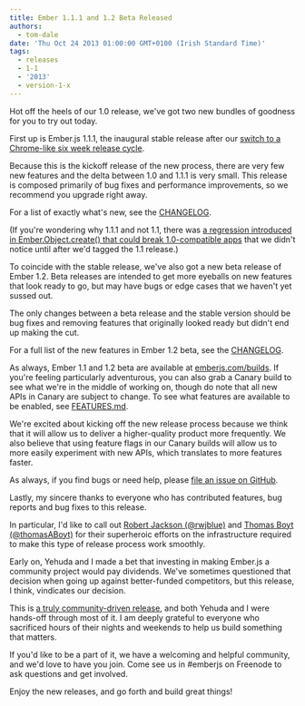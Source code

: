 ```yaml
---
title: Ember 1.1.1 and 1.2 Beta Released
authors:
  - tom-dale
date: 'Thu Oct 24 2013 01:00:00 GMT+0100 (Irish Standard Time)'
tags:
  - releases
  - 1-1
  - '2013'
  - version-1-x
---
```



Hot off the heels of our 1.0 release, we've got two new bundles of
goodness for you to try out today.

First up is Ember.js 1.1.1, the inaugural stable release after our
[switch to a Chrome-like six week release
cycle](/blog/2013/09/06/new-ember-release-process.html).

Because this is the kickoff release of the new process, there are very
few new features and the delta between 1.0 and 1.1.1 is very small. This
release is composed primarily of bug fixes and performance improvements,
so we recommend you upgrade right away.

For a list of exactly what's new, see the [CHANGELOG](https://github.com/emberjs/ember.js/blob/v1.1.1/CHANGELOG).

(If you're wondering why 1.1.1 and not 1.1, there was [a regression
introduced in Ember.Object.create() that could break 1.0-compatible
apps](https://github.com/emberjs/ember.js/issues/3596) that we didn't
notice until after we'd tagged the 1.1 release.)

To coincide with the stable release, we've also got a new beta release
of Ember 1.2. Beta releases are intended to get more eyeballs on new
features that look ready to go, but may have bugs or edge cases that we
haven't yet sussed out.

The only changes between a beta release and the stable version should be
bug fixes and removing features that originally looked ready but didn't
end up making the cut.

For a full list of the new features in Ember 1.2 beta, see the [CHANGELOG](https://github.com/emberjs/ember.js/blob/v1.2.0-beta.1/CHANGELOG).

As always, Ember 1.1 and 1.2 beta are available at
[emberjs.com/builds](/builds). If you're feeling particularly
adventurous, you can also grab a Canary build to see what we're in the
middle of working on, though do note that all new APIs in Canary are
subject to change. To see what features are available to be enabled, see
[FEATURES.md](https://github.com/emberjs/ember.js/blob/master/FEATURES.md).

We're excited about kicking off the new release process because we think
that it will allow us to deliver a higher-quality product more
frequently. We also believe that using feature flags in our Canary
builds will allow us to more easily experiment with new APIs, which
translates to more features faster.

As always, if you find bugs or need help, please [file an issue on
GitHub](https://github.com/emberjs/ember.js/issues).

Lastly, my sincere thanks to everyone who has contributed features, bug
reports and bug fixes to this release.

In particular, I'd like to call out [Robert Jackson
(@rwjblue)](https://twitter.com/rwjblue) and [Thomas Boyt
(@thomasABoyt)](https://twitter.com/thomasABoyt) for their superheroic
efforts on the infrastructure required to make this type of release
process work smoothly.

Early on, Yehuda and I made a bet that investing in making Ember.js a
community project would pay dividends. We've sometimes questioned that
decision when going up against better-funded competitors, but this
release, I think, vindicates our decision.

This is [a truly community-driven release](https://github.com/emberjs/ember.js/pulse/monthly), and both Yehuda and I were
hands-off through most of it. I am deeply grateful to everyone who
sacrificed hours of their nights and weekends to help us build something
that matters.

If you'd like to be a part of it, we have a welcoming and helpful
community, and we'd love to have you join. Come see us in #emberjs on
Freenode to ask questions and get involved.

Enjoy the new releases, and go forth and build great things!
